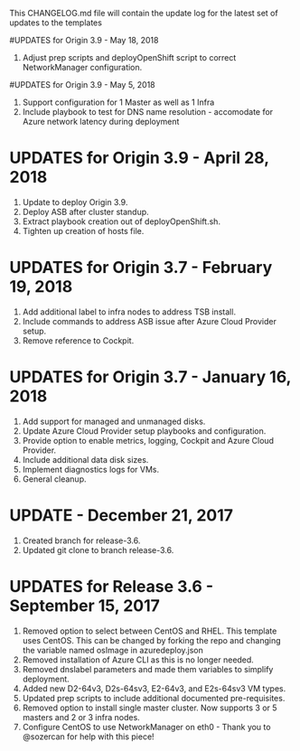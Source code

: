This CHANGELOG.md file will contain the update log for the latest set of updates to the templates

#UPDATES for Origin 3.9 - May 18, 2018

1.  Adjust prep scripts and deployOpenShift script to correct NetworkManager configuration.


#UPDATES for Origin 3.9 - May 5, 2018

1.  Support configuration for 1 Master as well as 1 Infra
2.  Include playbook to test for DNS name resolution - accomodate for Azure network latency during deployment


# UPDATES for Origin 3.9 - April 28, 2018

1.  Update to deploy Origin 3.9.
2.  Deploy ASB after cluster standup.
3.  Extract playbook creation out of deployOpenShift.sh.
4.  Tighten up creation of hosts file.


# UPDATES for Origin 3.7 - February 19, 2018

1.  Add additional label to infra nodes to address TSB install.
2.  Include commands to address ASB issue after Azure Cloud Provider setup.
3.  Remove reference to Cockpit.


# UPDATES for Origin 3.7 - January 16, 2018

1.  Add support for managed and unmanaged disks.
2.  Update Azure Cloud Provider setup playbooks and configuration.
3.  Provide option to enable metrics, logging, Cockpit and Azure Cloud Provider.
4.  Include additional data disk sizes.
5.  Implement diagnostics logs for VMs.
6.  General cleanup.


# UPDATE - December 21, 2017

1.  Created branch for release-3.6.
2.  Updated git clone to branch release-3.6.


# UPDATES for Release 3.6 - September 15, 2017

1.  Removed option to select between CentOS and RHEL.  This template uses CentOS.  This can be changed by forking the repo and changing the variable named osImage in azuredeploy.json
2.  Removed installation of Azure CLI as this is no longer needed.
3.  Removed dnslabel parameters and made them variables to simplify deployment.
4.  Added new D2-64v3, D2s-64sv3, E2-64v3, and E2s-64sv3 VM types.
5.  Updated prep scripts to include additional documented pre-requisites.
6.  Removed option to install single master cluster.  Now supports 3 or 5 masters and 2 or 3 infra nodes.
7.  Configure CentOS to use NetworkManager on eth0 - Thank you to @sozercan for help with this piece!


